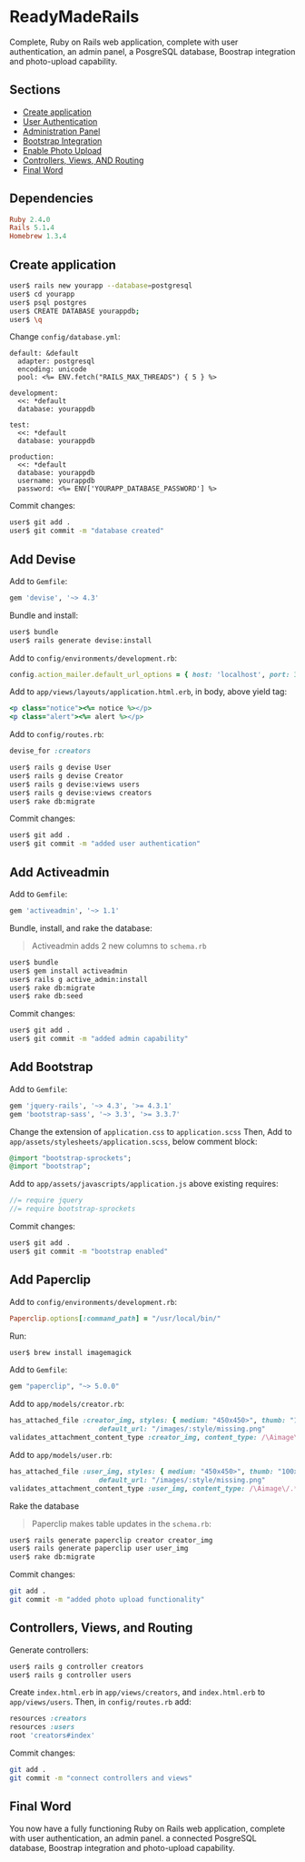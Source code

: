 # ReadyMadeRails

Complete, Ruby on Rails web application, complete with user authentication, an admin panel, a PosgreSQL database, Boostrap integration and photo-upload capability.

## Sections
* [Create application](#create_application)
* [User Authentication](#add-devise)
* [Administration Panel](#add-activeadmin)
* [Bootstrap Integration](#add-bootstrap)
* [Enable Photo Upload](#add-paperclip)
* [Controllers, Views, AND Routing](#controllers,-views,-and-routing)
* [Final Word](#final-word)

## Dependencies
```ruby
Ruby 2.4.0
Rails 5.1.4
Homebrew 1.3.4
```

## Create application
```sh
user$ rails new yourapp --database=postgresql
user$ cd yourapp
user$ psql postgres
user$ CREATE DATABASE yourappdb;
user$ \q
```

Change `config/database.yml`:
```
default: &default
  adapter: postgresql
  encoding: unicode
  pool: <%= ENV.fetch("RAILS_MAX_THREADS") { 5 } %>

development:
  <<: *default
  database: yourappdb

test:
  <<: *default
  database: yourappdb

production:
  <<: *default
  database: yourappdb
  username: yourappdb 
  password: <%= ENV['YOURAPP_DATABASE_PASSWORD'] %>
```

Commit changes:
```sh
user$ git add .
user$ git commit -m "database created"
```

## Add Devise

Add  to `Gemfile`:
```ruby
gem 'devise', '~> 4.3'
```

Bundle and install:
```sh
user$ bundle 
user$ rails generate devise:install
```

Add to `config/environments/development.rb`:
```ruby
config.action_mailer.default_url_options = { host: 'localhost', port: 3000 }
``` 

Add to `app/views/layouts/application.html.erb`, in body, above yield tag:
```ruby
<p class="notice"><%= notice %></p>
<p class="alert"><%= alert %></p>
```
    
Add to `config/routes.rb`:
```ruby
devise_for :creators
```

```sh
user$ rails g devise User
user$ rails g devise Creator
user$ rails g devise:views users
user$ rails g devise:views creators
user$ rake db:migrate
```

Commit changes:
```sh
user$ git add .
user$ git commit -m "added user authentication"
```

## Add Activeadmin

Add to `Gemfile`:
```ruby
gem 'activeadmin', '~> 1.1'
```

Bundle, install, and rake the database:
> Activeadmin adds 2 new columns to `schema.rb`
```sh
user$ bundle
user$ gem install activeadmin
user$ rails g active_admin:install
user$ rake db:migrate
user$ rake db:seed
```

Commit changes:
```sh
user$ git add .
user$ git commit -m "added admin capability"
```

## Add Bootstrap

Add to `Gemfile`:
```ruby
gem 'jquery-rails', '~> 4.3', '>= 4.3.1'
gem 'bootstrap-sass', '~> 3.3', '>= 3.3.7'
```

Change the extension of `application.css` to `application.scss` 
Then, Add to `app/assets/stylesheets/application.scss`, below comment block:
```ruby
@import "bootstrap-sprockets";
@import "bootstrap";
```

Add to `app/assets/javascripts/application.js` above existing requires:
```js
//= require jquery
//= require bootstrap-sprockets
```

Commit changes:
```sh
user$ git add .
user$ git commit -m "bootstrap enabled"
```

## Add Paperclip

Add to `config/environments/development.rb`:
```ruby
Paperclip.options[:command_path] = "/usr/local/bin/"
```

Run:
```sh
user$ brew install imagemagick
```

Add to `Gemfile`:
```ruby
gem "paperclip", "~> 5.0.0"
```

Add to `app/models/creator.rb`:
```ruby
has_attached_file :creator_img, styles: { medium: "450x450>", thumb: "100x100>" }, 
                      default_url: "/images/:style/missing.png"
validates_attachment_content_type :creator_img, content_type: /\Aimage\/.*\z/
``` 

Add to `app/models/user.rb`:
```ruby
has_attached_file :user_img, styles: { medium: "450x450>", thumb: "100x100>" }, 
                      default_url: "/images/:style/missing.png"
validates_attachment_content_type :user_img, content_type: /\Aimage\/.*\z/ 
```

Rake the database
> Paperclip makes table updates in the `schema.rb`:
```sh
user$ rails generate paperclip creator creator_img
user$ rails generate paperclip user user_img
user$ rake db:migrate
```

Commit changes:
```sh
git add .
git commit -m "added photo upload functionality"
```

## Controllers, Views, and Routing

Generate controllers:
```sh
user$ rails g controller creators
user$ rails g controller users
```

Create `index.html.erb` in `app/views/creators`, and `index.html.erb` to `app/views/users`.
Then, in `config/routes.rb` add:
```ruby
resources :creators
resources :users
root 'creators#index'
```

Commit changes:
```sh
git add .
git commit -m "connect controllers and views"
```

## Final Word
You now have a fully functioning Ruby on Rails web application, complete with user authentication, an admin panel. a connected PosgreSQL database, Boostrap integration and photo-upload capability.
